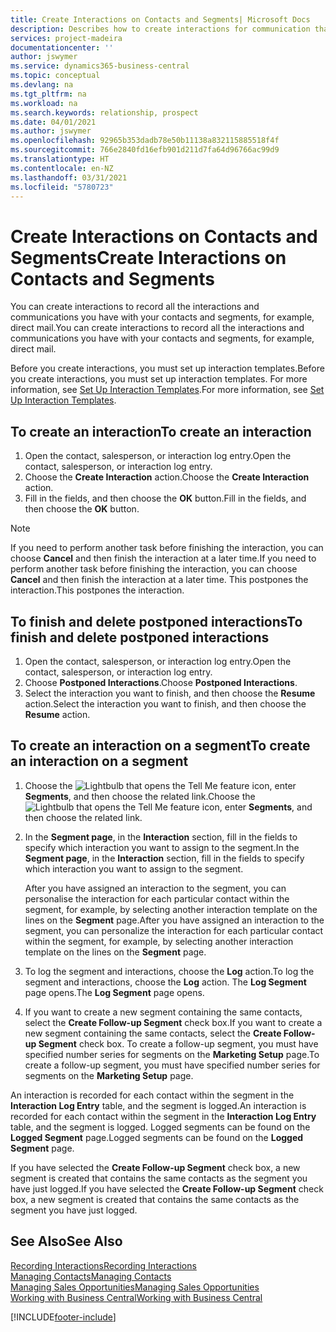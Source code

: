 ```yaml
---
title: Create Interactions on Contacts and Segments| Microsoft Docs
description: Describes how to create interactions for communication that you have with your contacts and segments in Business Central, for example, direct mail.
services: project-madeira
documentationcenter: ''
author: jswymer
ms.service: dynamics365-business-central
ms.topic: conceptual
ms.devlang: na
ms.tgt_pltfrm: na
ms.workload: na
ms.search.keywords: relationship, prospect
ms.date: 04/01/2021
ms.author: jswymer
ms.openlocfilehash: 92965b353dadb78e50b11138a832115885518f4f
ms.sourcegitcommit: 766e2840fd16efb901d211d7fa64d96766ac99d9
ms.translationtype: HT
ms.contentlocale: en-NZ
ms.lasthandoff: 03/31/2021
ms.locfileid: "5780723"
---
```

# <a name="create-interactions-on-contacts-and-segments"></a><span data-ttu-id="34b85-103">Create Interactions on Contacts and Segments</span><span class="sxs-lookup"><span data-stu-id="34b85-103">Create Interactions on Contacts and Segments</span></span>
<span data-ttu-id="34b85-104">You can create interactions to record all the interactions and communications you have with your contacts and segments, for example, direct mail.</span><span class="sxs-lookup"><span data-stu-id="34b85-104">You can create interactions to record all the interactions and communications you have with your contacts and segments, for example, direct mail.</span></span>

<span data-ttu-id="34b85-105">Before you create interactions, you must set up interaction templates.</span><span class="sxs-lookup"><span data-stu-id="34b85-105">Before you create interactions, you must set up interaction templates.</span></span> <span data-ttu-id="34b85-106">For more information, see  [Set Up Interaction Templates](marketing-interactions.md).</span><span class="sxs-lookup"><span data-stu-id="34b85-106">For more information, see  [Set Up Interaction Templates](marketing-interactions.md).</span></span>

## <a name="to-create-an-interaction"></a><span data-ttu-id="34b85-107">To create an interaction</span><span class="sxs-lookup"><span data-stu-id="34b85-107">To create an interaction</span></span>
1. <span data-ttu-id="34b85-108">Open the contact, salesperson, or interaction log entry.</span><span class="sxs-lookup"><span data-stu-id="34b85-108">Open the contact, salesperson, or interaction log entry.</span></span>
2. <span data-ttu-id="34b85-109">Choose the **Create Interaction** action.</span><span class="sxs-lookup"><span data-stu-id="34b85-109">Choose the **Create Interaction** action.</span></span>
3. <span data-ttu-id="34b85-110">Fill in the fields, and then choose the **OK** button.</span><span class="sxs-lookup"><span data-stu-id="34b85-110">Fill in the fields, and then choose the **OK** button.</span></span>

> [!NOTE]  
>   <span data-ttu-id="34b85-111">If you need to perform another task before finishing the interaction, you can choose **Cancel** and then finish the interaction at a later time.</span><span class="sxs-lookup"><span data-stu-id="34b85-111">If you need to perform another task before finishing the interaction, you can choose **Cancel** and then finish the interaction at a later time.</span></span> <span data-ttu-id="34b85-112">This postpones the interaction.</span><span class="sxs-lookup"><span data-stu-id="34b85-112">This postpones the interaction.</span></span>

## <a name="to-finish-and-delete-postponed-interactions"></a><span data-ttu-id="34b85-113">To finish and delete postponed interactions</span><span class="sxs-lookup"><span data-stu-id="34b85-113">To finish and delete postponed interactions</span></span>
1. <span data-ttu-id="34b85-114">Open the contact, salesperson, or interaction log entry.</span><span class="sxs-lookup"><span data-stu-id="34b85-114">Open the contact, salesperson, or interaction log entry.</span></span>
2. <span data-ttu-id="34b85-115">Choose **Postponed Interactions**.</span><span class="sxs-lookup"><span data-stu-id="34b85-115">Choose **Postponed Interactions**.</span></span>
3. <span data-ttu-id="34b85-116">Select the interaction you want to finish, and then choose the **Resume** action.</span><span class="sxs-lookup"><span data-stu-id="34b85-116">Select the interaction you want to finish, and then choose the **Resume** action.</span></span>

## <a name="to-create-an-interaction-on-a-segment"></a><span data-ttu-id="34b85-117">To create an interaction on a segment</span><span class="sxs-lookup"><span data-stu-id="34b85-117">To create an interaction on a segment</span></span>
1. <span data-ttu-id="34b85-118">Choose the ![Lightbulb that opens the Tell Me feature](media/ui-search/search_small.png "Tell me what you want to do") icon, enter **Segments**, and then choose the related link.</span><span class="sxs-lookup"><span data-stu-id="34b85-118">Choose the ![Lightbulb that opens the Tell Me feature](media/ui-search/search_small.png "Tell me what you want to do") icon, enter **Segments**, and then choose the related link.</span></span>
2. <span data-ttu-id="34b85-119">In the **Segment page**, in the **Interaction** section, fill in the fields to specify which interaction you want to assign to the segment.</span><span class="sxs-lookup"><span data-stu-id="34b85-119">In the **Segment page**, in the **Interaction** section, fill in the fields to specify which interaction you want to assign to the segment.</span></span>

    <span data-ttu-id="34b85-120">After you have assigned an interaction to the segment, you can personalise the interaction for each particular contact within the segment, for example, by selecting another interaction template on the lines on the **Segment** page.</span><span class="sxs-lookup"><span data-stu-id="34b85-120">After you have assigned an interaction to the segment, you can personalize the interaction for each particular contact within the segment, for example, by selecting another interaction template on the lines on the **Segment** page.</span></span>  
3. <span data-ttu-id="34b85-121">To log the segment and interactions, choose the **Log** action.</span><span class="sxs-lookup"><span data-stu-id="34b85-121">To log the segment and interactions, choose the **Log** action.</span></span> <span data-ttu-id="34b85-122">The **Log Segment** page opens.</span><span class="sxs-lookup"><span data-stu-id="34b85-122">The **Log Segment** page opens.</span></span>
4. <span data-ttu-id="34b85-123">If you want to create a new segment containing the same contacts, select the **Create Follow-up Segment** check box.</span><span class="sxs-lookup"><span data-stu-id="34b85-123">If you want to create a new segment containing the same contacts, select the **Create Follow-up Segment** check box.</span></span> <span data-ttu-id="34b85-124">To create a follow-up segment, you must have specified number series for segments on the **Marketing Setup** page.</span><span class="sxs-lookup"><span data-stu-id="34b85-124">To create a follow-up segment, you must have specified number series for segments on the **Marketing Setup** page.</span></span>

<span data-ttu-id="34b85-125">An interaction is recorded for each contact within the segment in the **Interaction Log Entry** table, and the segment is logged.</span><span class="sxs-lookup"><span data-stu-id="34b85-125">An interaction is recorded for each contact within the segment in the **Interaction Log Entry** table, and the segment is logged.</span></span> <span data-ttu-id="34b85-126">Logged segments can be found on the **Logged Segment** page.</span><span class="sxs-lookup"><span data-stu-id="34b85-126">Logged segments can be found on the **Logged Segment** page.</span></span>

<span data-ttu-id="34b85-127">If you have selected the **Create Follow-up Segment** check box, a new segment is created that contains the same contacts as the segment you have just logged.</span><span class="sxs-lookup"><span data-stu-id="34b85-127">If you have selected the **Create Follow-up Segment** check box, a new segment is created that contains the same contacts as the segment you have just logged.</span></span>

## <a name="see-also"></a><span data-ttu-id="34b85-128">See Also</span><span class="sxs-lookup"><span data-stu-id="34b85-128">See Also</span></span>
[<span data-ttu-id="34b85-129">Recording Interactions</span><span class="sxs-lookup"><span data-stu-id="34b85-129">Recording Interactions</span></span>](marketing-interactions.md)  
[<span data-ttu-id="34b85-130">Managing Contacts</span><span class="sxs-lookup"><span data-stu-id="34b85-130">Managing Contacts</span></span>](marketing-contacts.md)  
[<span data-ttu-id="34b85-131">Managing Sales Opportunities</span><span class="sxs-lookup"><span data-stu-id="34b85-131">Managing Sales Opportunities</span></span>](marketing-manage-sales-opportunities.md)  
[<span data-ttu-id="34b85-132">Working with Business Central</span><span class="sxs-lookup"><span data-stu-id="34b85-132">Working with Business Central</span></span>](ui-work-product.md)


[!INCLUDE[footer-include](includes/footer-banner.md)]